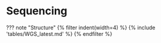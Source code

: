 # Sequencing

??? note "Structure"
{% filter indent(width=4) %}
{% include 'tables/WGS_latest.md' %}
{% endfilter %}
